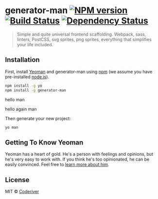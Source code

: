 # generator-man [![NPM version][npm-image]][npm-url] [![Build Status][travis-image]][travis-url] [![Dependency Status][daviddm-image]][daviddm-url]
> Simple and quite universal frontend scaffolding. Webpack, sass, linters, PostCSS, svg sprites, png sprites, everything that simplifies your life included.

## Installation

First, install [Yeoman](http://yeoman.io) and generator-man using [npm](https://www.npmjs.com/) (we assume you have pre-installed [node.js](https://nodejs.org/)).

```bash
npm install -g yo
npm install -g generator-man
```

hello man

hello again man

Then generate your new project:

```bash
yo man
```

## Getting To Know Yeoman

Yeoman has a heart of gold. He&#39;s a person with feelings and opinions, but he&#39;s very easy to work with. If you think he&#39;s too opinionated, he can be easily convinced. Feel free to [learn more about him](http://yeoman.io/).

## License

MIT © [Coderiver](http://riverco.de)


[npm-image]: https://badge.fury.io/js/generator-man.svg
[npm-url]: https://npmjs.org/package/generator-man
[travis-image]: https://travis-ci.org/coderiver/generator-man.svg?branch=master
[travis-url]: https://travis-ci.org/coderiver/generator-man
[daviddm-image]: https://david-dm.org/coderiver/generator-man.svg?theme=shields.io
[daviddm-url]: https://david-dm.org/coderiver/generator-man
